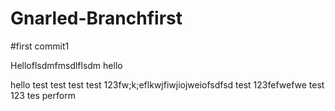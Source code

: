 # Gnarled-Branchfirst 

#first commit1

Helloflsdmfmsdlflsdm
hello

hello
test
test
test
test 123fw;k;eflkwjfiwjiojweiofsdfsd
test 123fefwefwe
test 123
tes
perform
